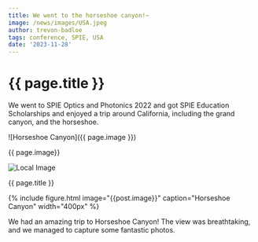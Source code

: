 ```yaml
---
title: We went to the horseshoe canyon!~
image: /news/images/USA.jpeg
author: trevon-badloe
tags: conference, SPIE, USA
date: '2023-11-28'
---
```


# {{ page.title }}


We went to SPIE Optics and Photonics 2022 and got SPIE Education Scholarships and enjoyed a trip around California, including the grand canyon, and the horseshoe.

![Horseshoe Canyon]({{ page.image }})

{{ page.image}}


<img src=" {{ page.image}} " alt="Local Image" >

{{ page.title }} 

{%
  include figure.html
  image="{{post.image}}"
  caption="Horseshoe Canyon"
  width="400px"
%}



We had an amazing trip to Horseshoe Canyon! The view was breathtaking, and we managed to capture some fantastic photos.